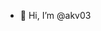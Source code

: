 - 👋 Hi, I’m @akv03

<!---
akv03/akv03 is a ✨ special ✨ repository because its `README.md` (this file) appears on your GitHub profile.
You can click the Preview link to take a look at your changes.
--->
